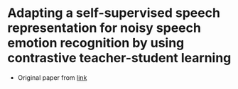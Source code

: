 # Adapting a self-supervised speech representation for noisy speech emotion recognition by using contrastive teacher-student learning
- Original paper from [link](https://ecs.utdallas.edu/research/researchlabs/msp-lab/publications/Leem_2023.pdf)